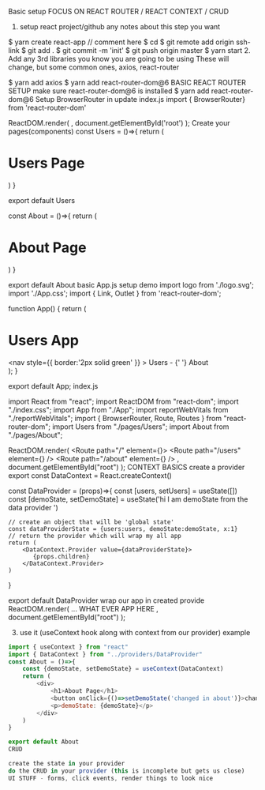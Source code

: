Basic setup FOCUS ON REACT ROUTER / REACT CONTEXT / CRUD
1. setup react project/github
any notes about this step you want

$ yarn create react-app <project-name>
// comment here
$ cd  <project-name>
$ git remote add origin ssh-link
$ git add .
$ git commit -m 'init'
$ git push origin master
$ yarn start
2. Add any 3rd libraries you know you are going to be using
These will change, but some common ones, axios, react-router

$ yarn add axios
$ yarn add react-router-dom@6
BASIC REACT ROUTER SETUP
make sure react-router-dom@6 is installed
$ yarn add react-router-dom@6
Setup BrowserRouter in update index.js
import { BrowserRouter} from 'react-router-dom'

ReactDOM.render(
  <BrowserRouter>
    <App />
  </BrowserRouter>,
  document.getElementById('root')
);
Create your pages(components)
const Users = ()=>{
    return (
        <div>
            <h1>Users Page</h1>
        </div>
    )
}

export default Users

const About = ()=>{
    return (
        <div>
            <h1>About Page</h1>
        </div>
    )
}

export default About
basic App.js setup demo
import logo from './logo.svg';
import './App.css';
import { Link, Outlet } from 'react-router-dom';

function App() {
  return (
    <div>
      <h1>Users App</h1>
      <nav
        style={{
          border:'2px solid green'
        }}
        >
          <Link to='/users'>Users</Link> - {' '}
          <Link to='/about'>About</Link>
        </nav>
        <Outlet />
    </div>
  );
}

export default App;
index.js

import React from "react";
import ReactDOM from "react-dom";
import "./index.css";
import App from "./App";
import reportWebVitals from "./reportWebVitals";
import { BrowserRouter, Route, Routes } from "react-router-dom";
import Users from "./pages/Users";
import About from "./pages/About";

ReactDOM.render(
  <BrowserRouter>
    <Routes>
      <Route path="/" element={<App />}>
        <Route path="/users" element={<Users />} />
        <Route path="/about" element={<About />} />
      </Route>
    </Routes>
  </BrowserRouter>,
  document.getElementById("root")
);
CONTEXT BASICS
create a provider
export const DataContext = React.createContext()

const DataProvider = (props)=>{
    const [users, setUsers] = useState([])
    const [demoState, setDemoState] = useState('hi I am demoState from the data provider ')


    // create an object that will be 'global state'
    const dataProviderState = {users:users, demoState:demoState, x:1}
    // return the provider which will wrap my all app
    return (
        <DataContext.Provider value={dataProviderState}>
           {props.children}
        </DataContext.Provider>
    )
}

export default DataProvider
wrap our app in created provide
ReactDOM.render(
  <DataProvider>
    <BrowserRouter>
      ... WHAT EVER APP HERE
    </BrowserRouter>
  </DataProvider>,
  document.getElementById("root")
);

3. use it (useContext hook along with context from our provider) 
example
```javascript
import { useContext } from "react"
import { DataContext } from "../providers/DataProvider"
const About = ()=>{
    const {demoState, setDemoState} = useContext(DataContext)
    return (
        <div>
            <h1>About Page</h1>
            <button onClick={()=>setDemoState('changed in about')}>change</button>
            <p>demoState: {demoState}</p>
        </div>
    )
}

export default About
CRUD

create the state in your provider
do the CRUD in your provider (this is incomplete but gets us close)
UI STUFF - forms, click events, render things to look nice